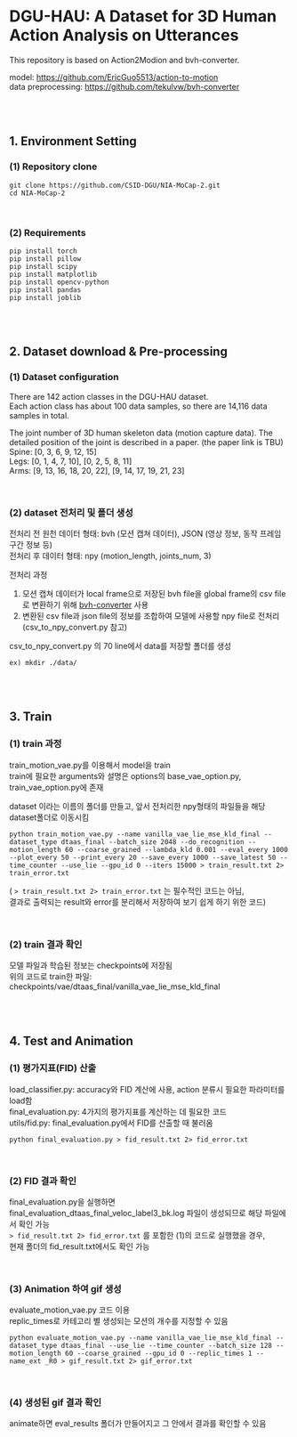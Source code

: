# DGU-HAU: A Dataset for 3D Human Action Analysis on Utterances

This repository is based on Action2Modion and bvh-converter. 

model: https://github.com/EricGuo5513/action-to-motion<br/>
data preprocessing: https://github.com/tekulvw/bvh-converter

<br/><br/>



## 1. Environment Setting

### (1) Repository clone

```
git clone https://github.com/CSID-DGU/NIA-MoCap-2.git
cd NIA-MoCap-2
```
<br/>

### (2) Requirements
```
pip install torch
pip install pillow
pip install scipy
pip install matplotlib
pip install opencv-python
pip install pandas
pip install joblib
```

<br/><br/>

## 2. Dataset download & Pre-processing

### (1) Dataset configuration

There are 142 action classes in the DGU-HAU dataset.<br/>
Each action class has about 100 data samples, so there are 14,116 data samples in total.


The joint number of 3D human skeleton data (motion capture data). The detailed position of the joint is described in a paper. (the paper link is TBU) <br/>
Spine: [0, 3, 6, 9, 12, 15]<br/>
Legs: [0, 1, 4, 7, 10], [0, 2, 5, 8, 11]<br/>
Arms: [9, 13, 16, 18, 20, 22], [9, 14, 17, 19, 21, 23]


<br/>

### (2) dataset 전처리 및 폴더 생성

전처리 전 원천 데이터 형태: bvh (모션 캡쳐 데이터), JSON (영상 정보, 동작 프레임 구간 정보 등)<br/>
전처리 후 데이터 형태: npy (motion_length, joints_num, 3)

전처리 과정
1. 모션 캡쳐 데이터가 local frame으로 저장된 bvh file을 global frame의 csv file로 변환하기 위해 [bvh-converter](https://github.com/tekulvw/bvh-converter) 사용
2. 변환된 csv file과 json file의 정보를 조합하여 모델에 사용할 npy file로 전처리 (csv_to_npy_convert.py 참고)

csv_to_npy_convert.py 의 70 line에서 data를 저장할 폴더를 생성
```
ex) mkdir ./data/
```

<br/><br/>

## 3. Train
### (1) train 과정
train_motion_vae.py를 이용해서 model을 train <br/>
train에 필요한 arguments와 설명은 options의 base_vae_option.py, train_vae_option.py에 존재

dataset 이라는 이름의 폴더를 만들고, 앞서 전처리한 npy형태의 파일들을 해당 dataset폴더로 이동시킴

```
python train_motion_vae.py --name vanilla_vae_lie_mse_kld_final --dataset_type dtaas_final --batch_size 2048 --do_recognition --motion_length 60 --coarse_grained --lambda_kld 0.001 --eval_every 1000 --plot_every 50 --print_every 20 --save_every 1000 --save_latest 50 --time_counter --use_lie --gpu_id 0 --iters 15000 > train_result.txt 2> train_error.txt
```

( ```> train_result.txt 2> train_error.txt``` 는 필수적인 코드는 아님, <br/>
결과로 출력되는 result와 error를 분리해서 저장하여 보기 쉽게 하기 위한 코드)

<br/>

### (2) train 결과 확인

모델 파일과 학습된 정보는 checkpoints에 저장됨<br/>
위의 코드로 train한 파일: checkpoints/vae/dtaas_final/vanilla_vae_lie_mse_kld_final

<br/><br/>

## 4. Test and Animation

### (1) 평가지표(FID) 산출

load_classifier.py: accuracy와 FID 계산에 사용, action 분류시 필요한 파라미터를 load함 <br/>
final_evaluation.py: 4가지의 평가지표를 계산하는 데 필요한 코드 <br/>
utils/fid.py: final_evaluation.py에서 FID를 산출할 때 불러옴 <br/>


```
python final_evaluation.py > fid_result.txt 2> fid_error.txt
```
<br/>

### (2) FID 결과 확인
final_evaluation.py을 실행하면 final_evaluation_dtaas_final_veloc_label3_bk.log 파일이 생성되므로 해당 파일에서 확인 가능 <br/>
```> fid_result.txt 2> fid_error.txt``` 를 포함한 (1)의 코드로 실행했을 경우, <br/>
현재 폴더의 fid_result.txt에서도 확인 가능 <br/>

<br/>

### (3) Animation 하여 gif 생성

evaluate_motion_vae.py 코드 이용 <br/>
replic_times로 카테고리 별 생성되는 모션의 개수를 지정할 수 있음

```
python evaluate_motion_vae.py --name vanilla_vae_lie_mse_kld_final --dataset_type dtaas_final --use_lie --time_counter --batch_size 128 --motion_length 60 --coarse_grained --gpu_id 0 --replic_times 1 --name_ext _R0 > gif_result.txt 2> gif_error.txt
```

<br/>

### (4) 생성된 gif 결과 확인

animate하면 eval_results 폴더가 만들어지고 그 안에서 결과를 확인할 수 있음 <br/>

